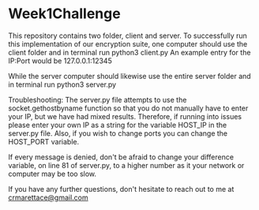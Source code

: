 # Week1Challenge

This repository contains two folder, client and server. To successfully run this implementation of our encryption suite, one computer should use the client folder and in terminal run
python3 client.py
An example entry for the IP:Port would be 127.0.0.1:12345

While the server computer should likewise use the entire server folder and in terminal run
python3 server.py

Troubleshooting:
The server.py file attempts to use the socket.gethostbyname function so that you do not manually have to enter your IP, but we have had mixed results. Therefore, if running into issues please enter your own IP as a string for the variable HOST_IP in the server.py file. Also, if you wish to change ports you can change the HOST_PORT variable. 

If every message is denied, don't be afraid to change your difference variable, on line 81 of server.py, to a higher number as it your network or computer may be too slow.

If you have any further questions, don't hesitate to reach out to me at crmarettace@gmail.com
